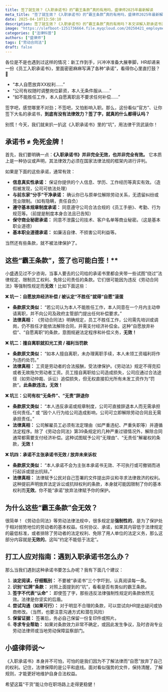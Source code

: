 ```yaml
---
title: 签了就生效？《入职承诺书》的“霸王条款”真的有用吗，盛律师2025年最新解读
meta_title: "签了就生效？《入职承诺书》的“霸王条款”真的有用吗，盛律师2025年最新解读"
date: 2025-04-10T13:50:10
description: 签了就生效？《入职承诺书》的“霸王条款”真的有用吗？本文详解入职承诺书法律效力，教你如何识别和应对“霸王条款”，保护你的合法权益。
image: "https://slefboot-1251736664.file.myqcloud.com/20250421_employment _commitment_cover.webp"
categories: ["法律科普"]
authors: ["盛律师"]
tags: ["劳动合同法"]
draft: false
---
```


各位是不是也遇到过这样的情况：新工作到手，兴冲冲准备大展拳脚，HR却递来一份《员工入职承诺书》，里面密密麻麻写满了各种“承诺”，看得你心里直打鼓？🤔

- “本人自愿放弃XX权利……”
- “公司有权随时调整岗位薪资，本人无条件服从……”
- “如不能胜任工作，本人自愿离职且不要求任何补偿……”

签字吧，感觉哪里不对劲；不签吧，又怕影响入职。那么，这份看似“官方”、让你签下大名的承诺书，**到底有没有法律效力？签了字，就真的什么都得认吗？**

别慌！今天，我们就来扒一扒这《入职承诺书》里的“坑”，用法律干货武装你！

## **承诺书 ≠ 免死金牌！**

首先，我们要明确一点：**《入职承诺书》并非完全无效，也并非完全有效。** 它本质上是一种协议或声明，其法律效力必须在国家法律法规的框架内进行评判。

如果是下面的这些承诺，通常有效：

* **信息真实性承诺：** 保证你提供的个人信息、学历、工作经历等真实有效。（造假被发现，公司可依法处理）
* **与前东家“分手”干净承诺：** 确认你已与原单位解除劳动关系，无遗留纠纷或竞业限制。（如有隐瞒，责任自负）
* **遵守基本规章制度承诺：** 同意遵守公司合法合规的《员工手册》、考勤、行为规范等。（前提是制度本身合法且已告知）
* **保守商业秘密承诺：** 同意不泄露公司技术、客户名单等商业秘密。（这是基本职业道德）
* **基本职业道德承诺：** 如廉洁自律、不损害公司利益等。

当然还有些条款，就不被法律保护了。

## 这些“霸王条款”，签了也可能白签！**

小盛遇见过不少咨询，当事人要去的公司给的承诺书里都会夹带一些试图“绕过”法律规定、限制员工权利、免除公司责任的条款。它们很可能因为违反《劳动合同法》等强制性规定而**无效**！比如下面这些：

**❌ 坑一：自愿放弃经济补偿 / 被认定“不胜任”就得“自愿”滚蛋**

* **条款原文类似：** “若公司认为本人不能胜任工作，本人同意在一个月内主动申请离职，并不向公司及政府主管部门提出任何补偿要求。”
* **法律真相：** 《劳动合同法》明确规定，员工不胜任工作，公司需先培训或调岗，仍不胜任才能依法解除合同，并需支付经济补偿金。这种“自愿放弃补偿”、“自愿离职”的条款，意图规避法定程序和补偿义务，**无效！**

**❌ 坑二：擅自离职就扣光工资 / 福利当罚款**

* **条款原文类似：** “如本人擅自离职，未办理离职手续，本人未领工资福利将作为违约处罚。”
* **法律真相：** 工资是劳动者的合法报酬，受法律保护。《劳动法》规定不得克扣或者无故拖欠劳动者工资。员工擅自离职给公司造成损失，公司应通过合法途径（如劳动仲裁、诉讼）追偿损失，但无权直接扣光所有未发工资作为“罚款”。**此条款违法，无效！**

**❌ 坑三：公司有权“无条件”、“无责”辞退你**

* **条款原文类似：** “本人违反承诺或规章制度，公司可直接辞退本人而无需承担任何责任。” 或 “因个人行为给公司造成影响，公司可立即解除劳动合同且无需承担责任。”
* **法律真相：** 公司解雇员工必须有法定理由（如严重违纪、严重失职等）并遵循法定程序。除了《劳动合同法》第39条规定的几种严重过错情况外，解除合同通常都需要支付经济补偿。这种试图赋予公司“无理由”、“无责任”解雇权的条款，**无效！**

**❌ 坑四：承诺不主张承诺书无效 / 放弃未来诉权**

* **条款原文类似：** “本人承诺不会为主张本承诺书无效、不可执行或可撤销而进行起诉或提出抗辩。”
* **法律真相：** 法律赋予公民对自己签署的文件提出异议和寻求法律救济的权利。这种提前声明放弃法定诉讼或抗辩权利的条款，本身就可能因限制了你的基本权利而**无效**。你不能“承诺”放弃法律赋予你的保护。

## 为什么这些“霸王条款”会无效？

很简单！《劳动合同法》等劳动法律法规中，很多规定是**强制性的**，是为了保护处于相对弱势地位的劳动者的基本权益。任何协议、承诺，如果其内容低于法律规定的最低标准，或者排除了劳动者的法定权利、免除了用人单位的法定义务，那么这部分内容就是**无效的**。这叫“约定不能低于法定”。

## 打工人应对指南：遇到入职承诺书怎么办？

那么当我们遇到这种承诺书要怎么办呢？我有下面几个建议：

1.  **淡定阅读，仔细甄别：** 不要被“承诺书”三个字吓到，认真阅读每一条。
2.  **识别“红牌”条款：** 对照上面提到的“坑”，看看是否有类似的霸王条款。
3.  **签字不代表“认命”：** 即使签了字，那些违反法律强制性规定的条款依然无效。法律是你坚实的后盾。
4.  **尝试沟通（如果可行）：** 对于明显不合理的条款，可以尝试向HR提出疑问或协商修改。（当然，也要注意沟通方式和潜在风险）
5.  **保留证据：** 签署后，务必自己保留一份复印件或照片。
6.  **寻求专业帮助：** 如果对条款效力非常不确定，或因此发生争议，及时咨询专业劳动法律师或当地劳动保障监察部门。

## 小盛律师说～

《入职承诺书》本身并不可怕，可怕的是我们因为不了解法律而“自愿”放弃了自己的权利。记住，法律保障的是公平和底线。面对看似强势的文件，保持清醒，了解规则，才能更好地维护自身合法权益。

希望这篇“干货”能让你在职场路上走得更稳健！